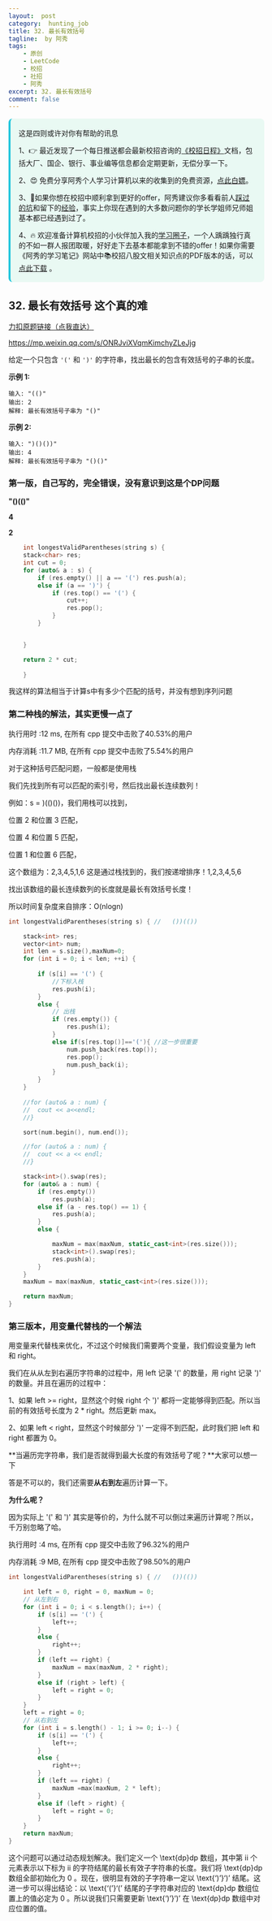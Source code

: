 ```yaml
---
layout:  post
category:  hunting_job
title: 32. 最长有效括号
tagline:  by 阿秀
tags:
    - 原创
    - LeetCode
    - 校招
    - 社招
    - 阿秀
excerpt: 32. 最长有效括号
comment: false
---
```






<div style="border-color: #24C6DC;
            background-color: #e9f9f3;         
            margin: 1rem 0;
        padding: .25rem 1rem;
        border-left-width: .3rem;
        border-left-style: solid;
        border-radius: .5rem;
        color: inherit;">
  <p>这是四则或许对你有帮助的讯息</p>
  <p>1、👉 最近发现了一个每日推送都会最新校招咨询的<a style="text-decoration: underline" href="https://flowus.cn/ee50d5eb-3cd5-4f74-880e-95b215dd4ff2" target="_blank">《校招日程》</a>文档，包括大厂、国企、银行、事业编等信息都会定期更新，无偿分享一下。</p>  
  <p>2、😍
    免费分享阿秀个人学习计算机以来的收集到的免费资源，<a style="text-decoration: underline" href="/notes/07-resources/01-free/01-introduce.html" target="_blank">点此白嫖</a>。
  </p>
  <p>3、🚀如果你想在校招中顺利拿到更好的offer，阿秀建议你多看看前人<a style="text-decoration: underline" href="https://www.yuque.com/tuobaaxiu/httmmc/npg1k81zeq4wfpyz" target="_blank">踩过的坑</a>和留下的<a style="text-decoration: underline"  target="_blank" href="https://www.yuque.com/tuobaaxiu/httmmc/gge9ppd0mbu2d3dp">经验</a>，事实上你现在遇到的大多数问题你的学长学姐师兄师姐基本都已经遇到过了。
  </p>
  <p>4、🔥 欢迎准备计算机校招的小伙伴加入我的<a  style="text-decoration: underline" href="https://www.yuque.com/tuobaaxiu/httmmc/xg0otqvc17wfx4u9" target="_blank">学习圈子</a>，一个人踽踽独行真的不如一群人报团取暖，好好走下去基本都能拿到不错的offer！如果你需要《阿秀的学习笔记》网站中📚︎校招八股文相关知识点的PDF版本的话，可以<a style="text-decoration: underline" href="/notes/08-other/02-question.html#_5、如何下载阿秀的学习笔记内容pdf版本" target="_blank">点此下载</a> 。</p>   </div>




## 32. 最长有效括号 这个真的难

[力扣原题链接（点我直达）](https://leetcode-cn.com/problems/longest-valid-parentheses/)

https://mp.weixin.qq.com/s/ONRJviXVqmKimchyZLeJjg

给定一个只包含 `'('` 和 `')'` 的字符串，找出最长的包含有效括号的子串的长度。

**示例 1:**

```
输入: "(()"
输出: 2
解释: 最长有效括号子串为 "()"
```

**示例 2:**

```
输入: ")()())"
输出: 4
解释: 最长有效括号子串为 "()()"
```





### 第一版，自己写的，完全错误，没有意识到这是个DP问题

**"()(()"**

**4**

**2**

```c++
    int longestValidParentheses(string s) {
    stack<char> res;
	int cut = 0;
	for (auto& a : s) {
		if (res.empty() || a == '(') res.push(a);
		else if (a == ')') {
			if (res.top() == '(') {
				cut++;
				res.pop();
			}
		}


	}

	return 2 * cut;
        
    }
```

我这样的算法相当于计算s中有多少个匹配的括号，并没有想到序列问题



### 第二种栈的解法，其实更慢一点了

执行用时 :12 ms, 在所有 cpp 提交中击败了40.53%的用户

内存消耗 :11.7 MB, 在所有 cpp 提交中击败了5.54%的用户


对于这种括号匹配问题，一般都是使用栈

我们先找到所有可以匹配的索引号，然后找出最长连续数列！

例如：s = )(()())，我们用栈可以找到，

位置 2 和位置 3 匹配，

位置 4 和位置 5 匹配，

位置 1 和位置 6 匹配，

这个数组为：2,3,4,5,1,6 这是通过栈找到的，我们按递增排序！1,2,3,4,5,6

找出该数组的最长连续数列的长度就是最长有效括号长度！

所以时间复杂度来自排序：O(nlogn)

```c++
int longestValidParentheses(string s) { //   ())(())

	stack<int> res;
	vector<int> num;
	int len = s.size(),maxNum=0;
	for (int i = 0; i < len; ++i) {
		
		if (s[i] == '(') {
			//下标入栈
			res.push(i);
		}
		else {		
			// 出栈
			if (res.empty()) {
				res.push(i);
			}
			else if(s[res.top()]=='('){ //这一步很重要
				num.push_back(res.top());
				res.pop();
				num.push_back(i);
			}
		}
	}
	
	//for (auto& a : num) {
	//	cout << a<<endl;
	//}

	sort(num.begin(), num.end());

	//for (auto& a : num) {
	//	cout << a << endl;
	//}

	stack<int>().swap(res);
	for (auto& a : num) {
		if (res.empty())
			res.push(a);
		else if (a - res.top() == 1) {
			res.push(a);
		}
		else {

			maxNum = max(maxNum, static_cast<int>(res.size()));
			stack<int>().swap(res);
			res.push(a);
		}
	}
	maxNum = max(maxNum, static_cast<int>(res.size()));

	return maxNum;
}
```





### 第三版本，用变量代替栈的一个解法

用变量来代替栈来优化，不过这个时候我们需要两个变量，我们假设变量为 left 和 right。

我们在从从左到右遍历字符串的过程中，用 left 记录 '(' 的数量，用 right 记录 ')' 的数量。并且在遍历的过程中：

1、如果 left >= right，显然这个时候 right 个 ')' 都将一定能够得到匹配。所以当前的有效括号长度为 2 * right。然后更新 max。

2、如果 left < right，显然这个时候部分 ')' 一定得不到匹配，此时我们把 left 和 right 都置为 0。

**当遍历完字符串，我们是否就得到最大长度的有效括号了呢？**大家可以想一下

答是不可以的，我们还需要**从右到左**遍历计算一下。

**为什么呢？**

因为实际上 '(' 和 ')' 其实是等价的，为什么就不可以倒过来遍历计算呢？所以，千万别忽略了哈。



执行用时 :4 ms, 在所有 cpp 提交中击败了96.32%的用户

内存消耗 :9 MB, 在所有 cpp 提交中击败了98.50%的用户



```c++
int longestValidParentheses(string s) { //   ())(())

	int left = 0, right = 0, maxNum = 0;
	// 从左到右
	for (int i = 0; i < s.length(); i++) {
		if (s[i] == '(') {
			left++;
		}
		else {
			right++;
		}
		if (left == right) {
			maxNum = max(maxNum, 2 * right);
		}
		else if (right > left) {
			left = right = 0;
		}
	}
	left = right = 0;
	// 从右到左
	for (int i = s.length() - 1; i >= 0; i--) {
		if (s[i] == '(') {
			left++;
		}
		else {
			right++;
		}
		if (left == right) {
			maxNum =max(maxNum, 2 * left);
		}
		else if (left > right) {
			left = right = 0;
		}
	}
	return maxNum;
}

```



这个问题可以通过动态规划解决。我们定义一个 \text{dp}dp 数组，其中第 ii 个元素表示以下标为 ii 的字符结尾的最长有效子字符串的长度。我们将 \text{dp}dp 数组全部初始化为 0 。现在，很明显有效的子字符串一定以 \text{‘)’}‘)’ 结尾。这进一步可以得出结论：以 \text{‘(’}‘(’ 结尾的子字符串对应的 \text{dp}dp 数组位置上的值必定为 0 。所以说我们只需要更新 \text{‘)’}‘)’ 在 \text{dp}dp 数组中对应位置的值。

<p id="鸡蛋掉落"></p>




